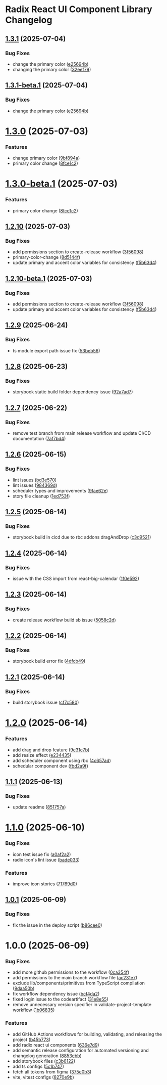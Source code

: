 # Radix React UI Component Library Changelog

## [1.3.1](https://github.com/abhimax/radix-react-ui-lib/compare/v1.3.0...v1.3.1) (2025-07-04)


### Bug Fixes

* change the primary color ([e25694b](https://github.com/abhimax/radix-react-ui-lib/commit/e25694bc4d7a7be0086f42467428f9b48a37b7be))
* changing the primary color ([32eef79](https://github.com/abhimax/radix-react-ui-lib/commit/32eef793a9bea2c2c588fa4f8dbcc06c45870b76))

## [1.3.1-beta.1](https://github.com/abhimax/radix-react-ui-lib/compare/v1.3.0...v1.3.1-beta.1) (2025-07-04)


### Bug Fixes

* change the primary color ([e25694b](https://github.com/abhimax/radix-react-ui-lib/commit/e25694bc4d7a7be0086f42467428f9b48a37b7be))

# [1.3.0](https://github.com/abhimax/radix-react-ui-lib/compare/v1.2.10...v1.3.0) (2025-07-03)


### Features

* change primary color ([9bf894a](https://github.com/abhimax/radix-react-ui-lib/commit/9bf894af46f4ff68707e689dc802213297fe5c00))
* primary color change ([8fce1c2](https://github.com/abhimax/radix-react-ui-lib/commit/8fce1c2893ccac6f66552762c0dd940fd437b27b))

# [1.3.0-beta.1](https://github.com/abhimax/radix-react-ui-lib/compare/v1.2.10...v1.3.0-beta.1) (2025-07-03)


### Features

* primary color change ([8fce1c2](https://github.com/abhimax/radix-react-ui-lib/commit/8fce1c2893ccac6f66552762c0dd940fd437b27b))

## [1.2.10](https://github.com/abhimax/radix-react-ui-lib/compare/v1.2.9...v1.2.10) (2025-07-03)


### Bug Fixes

* add permissions section to create-release workflow ([3f56098](https://github.com/abhimax/radix-react-ui-lib/commit/3f560981845cd3b07a18d389c682e5d8f33d0ba5))
* primary-color-change ([8d5144f](https://github.com/abhimax/radix-react-ui-lib/commit/8d5144f307884d110aea850cc148fefb43137424))
* update primary and accent color variables for consistency ([f5b63d4](https://github.com/abhimax/radix-react-ui-lib/commit/f5b63d4f271ef410e46c781e9d93105bda544c41))

## [1.2.10-beta.1](https://github.com/abhimax/radix-react-ui-lib/compare/v1.2.9...v1.2.10-beta.1) (2025-07-03)


### Bug Fixes

* add permissions section to create-release workflow ([3f56098](https://github.com/abhimax/radix-react-ui-lib/commit/3f560981845cd3b07a18d389c682e5d8f33d0ba5))
* update primary and accent color variables for consistency ([f5b63d4](https://github.com/abhimax/radix-react-ui-lib/commit/f5b63d4f271ef410e46c781e9d93105bda544c41))

## [1.2.9](https://github.com/abhimax/radix-react-ui-lib/compare/v1.2.8...v1.2.9) (2025-06-24)


### Bug Fixes

* ts module export path issue fix ([53beb56](https://github.com/abhimax/radix-react-ui-lib/commit/53beb565486ab636e2c08da12efcf2583e56488f))

## [1.2.8](https://github.com/abhimax/radix-react-ui-lib/compare/v1.2.7...v1.2.8) (2025-06-23)


### Bug Fixes

* storybook static build folder dependency  issue ([92a7ad7](https://github.com/abhimax/radix-react-ui-lib/commit/92a7ad7f2dccbeb02d260bca0b93a3af0a08d184))

## [1.2.7](https://github.com/abhimax/radix-react-ui-lib/compare/v1.2.6...v1.2.7) (2025-06-22)


### Bug Fixes

* remove test branch from main release workflow and update CI/CD documentation ([7af7bd4](https://github.com/abhimax/radix-react-ui-lib/commit/7af7bd4d0b0a00de388ac66bfb90d5c654428a8a))

## [1.2.6](https://github.com/abhimax/radix-react-ui-lib/compare/v1.2.5...v1.2.6) (2025-06-15)


### Bug Fixes

* lint issues ([bd3e570](https://github.com/abhimax/radix-react-ui-lib/commit/bd3e57079a9c4cc4f21d87f714ac7d9e3c827567))
* lint issues ([984369d](https://github.com/abhimax/radix-react-ui-lib/commit/984369d528c4f3307450a3967ff7976fdec9cc1b))
* scheduler types and improvements ([9fae62e](https://github.com/abhimax/radix-react-ui-lib/commit/9fae62ec7b7ff0c6923dbe0c51691edf6de18292))
* story file cleanup ([1ed753f](https://github.com/abhimax/radix-react-ui-lib/commit/1ed753f8238356dae932484c089f99b2765359db))

## [1.2.5](https://github.com/abhimax/radix-react-ui-lib/compare/v1.2.4...v1.2.5) (2025-06-14)


### Bug Fixes

* storybook build in cicd due to rbc addons dragAndDrop ([c3d9521](https://github.com/abhimax/radix-react-ui-lib/commit/c3d9521d9aec9cf77ac6633270c28faf36fd4d77))

## [1.2.4](https://github.com/abhimax/radix-react-ui-lib/compare/v1.2.3...v1.2.4) (2025-06-14)


### Bug Fixes

* issue with the CSS import from react-big-calendar ([1f0e592](https://github.com/abhimax/radix-react-ui-lib/commit/1f0e59241d21672cb5942e71e994d37c50e41f4a))

## [1.2.3](https://github.com/abhimax/radix-react-ui-lib/compare/v1.2.2...v1.2.3) (2025-06-14)


### Bug Fixes

* create release workflow build sb issue ([5058c2d](https://github.com/abhimax/radix-react-ui-lib/commit/5058c2d6e8a26918a74bd9b0cfd8ed2f047449e5))

## [1.2.2](https://github.com/abhimax/radix-react-ui-lib/compare/v1.2.1...v1.2.2) (2025-06-14)


### Bug Fixes

* storybook build error fix ([4dfcb49](https://github.com/abhimax/radix-react-ui-lib/commit/4dfcb4903af1f5c2ba37eee8ef650e7070aade1f))

## [1.2.1](https://github.com/abhimax/radix-react-ui-lib/compare/v1.2.0...v1.2.1) (2025-06-14)


### Bug Fixes

* build storybook issue ([cf7c580](https://github.com/abhimax/radix-react-ui-lib/commit/cf7c580a0f676771432b5b240484df154399a3fa))

# [1.2.0](https://github.com/abhimax/radix-react-ui-lib/compare/v1.1.1...v1.2.0) (2025-06-14)


### Features

* add drag and drop feature ([9e31c7b](https://github.com/abhimax/radix-react-ui-lib/commit/9e31c7b5d38b26915a2fee1a29077a549584a71a))
* add resize effect ([e234435](https://github.com/abhimax/radix-react-ui-lib/commit/e2344355e9761f61ab21990de42b4b88a8e21de6))
* add scheduler component using rbc ([4c657ad](https://github.com/abhimax/radix-react-ui-lib/commit/4c657adb4effb2ccaf731e7876cf8b67d3283093))
* schedular component dev ([fbd2a9f](https://github.com/abhimax/radix-react-ui-lib/commit/fbd2a9fad1197f7e9304c5d8a3929694a0c6ed24))

## [1.1.1](https://github.com/abhimax/radix-react-ui-lib/compare/v1.1.0...v1.1.1) (2025-06-13)


### Bug Fixes

* update readme ([851757a](https://github.com/abhimax/radix-react-ui-lib/commit/851757a93bc96d0f5b85d8b4d7f8d27be7f4215b))

# [1.1.0](https://github.com/abhimax/radix-react-ui-lib/compare/v1.0.1...v1.1.0) (2025-06-10)


### Bug Fixes

* icon test issue fix ([a0af2a2](https://github.com/abhimax/radix-react-ui-lib/commit/a0af2a26ac65b83f6abe9eeb9818f60eaf9e969b))
* radix icon's lint issue ([bade033](https://github.com/abhimax/radix-react-ui-lib/commit/bade0331b4423ba670e2d16fc5f125e37ab3b1dc))


### Features

* improve icon stories ([71769d0](https://github.com/abhimax/radix-react-ui-lib/commit/71769d0f50677def349e3a342ed7569bbc02b99a))

## [1.0.1](https://github.com/abhimax/radix-react-ui-lib/compare/v1.0.0...v1.0.1) (2025-06-09)


### Bug Fixes

* fix the issue in the deploy script ([b86cee0](https://github.com/abhimax/radix-react-ui-lib/commit/b86cee08a1a3d4b737e7e726f755ac0acc06ec96))

# 1.0.0 (2025-06-09)


### Bug Fixes

* add more github permissions to the workflow ([0ca354f](https://github.com/abhimax/radix-react-ui-lib/commit/0ca354fa139bcb32c9d0c3bace8849e6e2be2836))
* add permissions to the main branch workflow file ([ac231e7](https://github.com/abhimax/radix-react-ui-lib/commit/ac231e7e09e8425deec199fdea56968e69445a23))
* exclude lib/components/primitives from TypeScript compilation ([9daa50b](https://github.com/abhimax/radix-react-ui-lib/commit/9daa50b610b68bd651b20c2af759264ee02c0c98))
* fix workflow dependency issue ([bcf4da2](https://github.com/abhimax/radix-react-ui-lib/commit/bcf4da2cdae631f3ce47edb61bb63e3ec9eb8080))
* fixed login issue to the codeartifact ([31e8e55](https://github.com/abhimax/radix-react-ui-lib/commit/31e8e55ce3ce20d75a71b98bc4d329e932ef86de))
* remove unnecessary version specifier in validate-project-template workflow ([1b06835](https://github.com/abhimax/radix-react-ui-lib/commit/1b0683507f25b04aefe62ec6e5de35e8e3c59afe))


### Features

* add GitHub Actions workflows for building, validating, and releasing the project ([b45b773](https://github.com/abhimax/radix-react-ui-lib/commit/b45b773c9b520f2968ef176c4eb2abf765328ff2))
* add radix react ui components ([636e7d9](https://github.com/abhimax/radix-react-ui-lib/commit/636e7d9f7d838f9080a32ca78db240282ef07d05))
* add semantic release configuration for automated versioning and changelog generation ([8853ebb](https://github.com/abhimax/radix-react-ui-lib/commit/8853ebb39f9b0d00df7eb4ed94a65361a75a5eaf))
* add storybook files ([c3b6122](https://github.com/abhimax/radix-react-ui-lib/commit/c3b61228b83cffc2d3d2d54d3e81ad834dac3b99))
* add ts configs ([5c1b747](https://github.com/abhimax/radix-react-ui-lib/commit/5c1b747ec96bf424f30f509b2d0df699802047ad))
* fetch all tokens from figma ([375e0b3](https://github.com/abhimax/radix-react-ui-lib/commit/375e0b3980c50d223ba922f9d4e5d247ec486b95))
* vite, vitest configs ([8270e9b](https://github.com/abhimax/radix-react-ui-lib/commit/8270e9bd9b71c45a27cf0543efb8b25aa5d94628))
